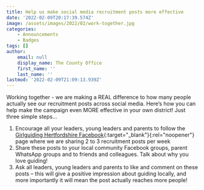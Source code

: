 ```yaml
---
title: Help us make social media recruitment posts more effective
date: '2022-02-09T20:17:39.574Z'
image: /assets/images/2022/02/work-together.jpg
categories:
    - Announcements
    - Badges
tags: []
author:
    email: null
    display_name: The County Office
    first_name: ''
    last_name: ''
lastmod: '2022-02-09T21:09:13.939Z'
---
```


Working together - we are making a REAL difference to how many people actually see our recruitment posts across social media. Here’s how you can help make the campaign even MORE effective in your own district! Just three simple steps...

1. Encourage all your leaders, young leaders and parents to follow the [Girlguiding Hertfordshire Facebook][1]{:target="_blank"}{:rel="noopener"} page  where we are sharing 2 to 3 recruitment posts per week
2. Share these posts to your local community Facebook groups, parent WhatsApp groups and to friends and colleagues. Talk about why you love guiding!
3. Ask all leaders, young leaders and parents to like and comment on these posts – this will give a positive impression about guiding locally, and more importantly it will mean the post actually reaches more people!

[1]: https://www.facebook.com/GirlguidingHertfordshire